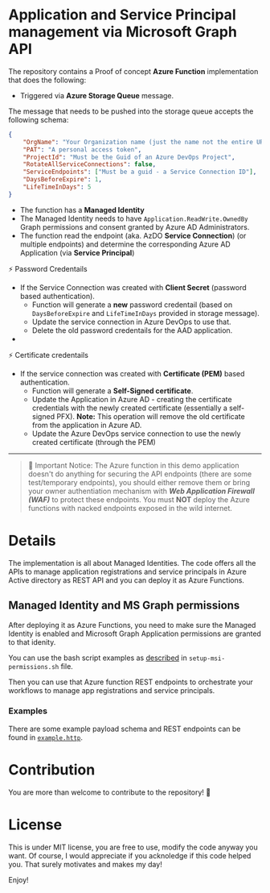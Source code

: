 # Application and Service Principal management via Microsoft Graph API 

The repository contains a Proof of concept **Azure Function** implementation that does the following:

- Triggered via __Azure Storage Queue__ message.

The message that needs to be pushed into the storage queue accepts the following schema:

```json
{
    "OrgName": "Your Organization name (just the name not the entire URL)",
    "PAT": "A personal access token",
    "ProjectId": "Must be the Guid of an Azure DevOps Project",
    "RotateAllServiceConnections": false,
    "ServiceEndpoints": ["Must be a guid - a Service Connection ID"],
    "DaysBeforeExpire": 1,
    "LifeTimeInDays": 5
}
```
- The function has a **Managed Identity**
- The Managed Identity needs to have ```Application.ReadWrite.OwnedBy```  Graph permissions and consent granted by Azure AD Administrators.
- The function read the endpoint (aka. AzDO **Service Connection**) (or multiple endpoints) and determine the corresponding Azure AD Application (via __Service Principal__)

:zap: Password Credentails

- If the Service Connection was created with **Client Secret** (password based authentication).
  * Function will generate a **new** password credentail (based on ```DaysBeforeExpire``` and ```LifeTimeInDays``` provided in storage message).
  * Update the service connection in Azure DevOps to use that.
  * Delete the old password credentails for the AAD application.
- 

:zap: Certificate credentails
- If the service connection was created with **Certificate (PEM)** based authentication.
  * Function will generate a **Self-Signed certificate**.
  * Update the Application in Azure AD - creating the certificate credentials with the newly created certificate (essentially a self-signed PFX). **Note:** This operation will remove the old certificate from the application in Azure AD.
  * Update the Azure DevOps service connection to use the newly created certificate (through the PEM)


---

> :loudspeaker: Important Notice: The Azure function in this demo application doesn't do anything for securing the API endpoints (there are some test/temporary endpoints), you should either remove them or bring your owner authentiation mechanism with ***Web Application Firewall (WAF)*** to protect these endpoints. You must **NOT** deploy the Azure functions with nacked endpoints exposed in the wild internet.


# Details

The implementation is all about Managed Identities. The code offers all the APIs to manage application registrations and service principals in Azure Active directory as REST API and you can deploy it as Azure Functions.

## Managed Identity and MS Graph permissions
After deploying it as Azure Functions, you need to make sure the Managed Identity is enabled and Microsoft Graph Application permissions are granted to that idenity. 

You can use the bash script examples as [described](./src/setup-msi-permissions.sh) in ```setup-msi-permissions.sh``` file.

Then you can use that Azure function REST endpoints to orchestrate your workflows to manage app registrations and service principals. 

### Examples
There are some example payload schema and REST endpoints can be found in [```example.http```](./src/example.http).

# Contribution
You are more than welcome to contribute to the repository! :clinking_glasses:

# License

This is under MIT license, you are free to use, modify the code anyway you want. Of course, I would appreciate if you acknoledge if this code helped you. That surely motivates and makes my day!

Enjoy!